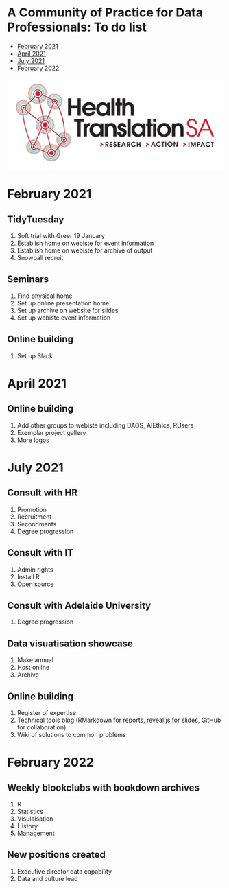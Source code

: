 A Community of Practice for Data Professionals: To do list
================

-   [February 2021](#february-2021)
-   [April 2021](#april-2021)
-   [July 2021](#july-2021)
-   [February 2022](#february-2022)

![](htsa_logo_crop.png)

# February 2021

## TidyTuesday

1.  Soft trial with Greer 19 January
2.  Establish home on webiste for event information
3.  Establish home on webiste for archive of output
4.  Snowball recruit

## Seminars

1.  Find physical home
2.  Set up online presentation home
3.  Set up archive on website for slides
4.  Set up webiste event information

## Online building

1.  Set up Slack

# April 2021

## Online building

1.  Add other groups to webiste including DAGS, AIEthics, RUsers
2.  Exemplar project gallery
3.  More logos

# July 2021

## Consult with HR

1.  Promotion
2.  Recruitment
3.  Secondments
4.  Degree progression

## Consult with IT

1.  Admin rights
2.  Install R
3.  Open source

## Consult with Adelaide University

1.  Degree progression

## Data visuatisation showcase

1.  Make annual
2.  Host online
3.  Archive

## Online building

1.  Register of expertise
2.  Technical tools blog (RMarkdown for reports, reveal.js for slides, GitHub for collaboration)
3.  Wiki of solutions to common problems

# February 2022

## Weekly blookclubs with bookdown archives

1.  R
2.  Statistics
3.  Visulaisation
4.  History
5.  Management

## New positions created

1.  Executive director data capability
2.  Data and culture lead

